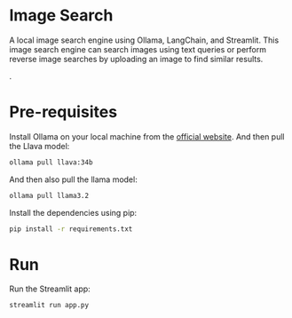# Image Search
A local image search engine using Ollama, LangChain, and Streamlit. This image search engine can search images using text queries or perform reverse image searches by uploading an image to find similar results.

.

# Pre-requisites
Install Ollama on your local machine from the [official website](https://ollama.com/). And then pull the Llava model:

```bash
ollama pull llava:34b
```

And then also pull the llama model:

```bash
ollama pull llama3.2
```

Install the dependencies using pip:

```bash
pip install -r requirements.txt
```

# Run
Run the Streamlit app:

```bash
streamlit run app.py
```
